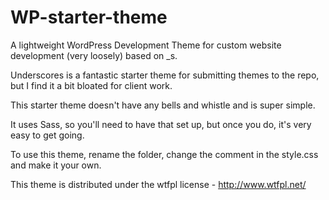WP-starter-theme
================

A lightweight WordPress Development Theme for custom website development (very loosely) based on _s.

Underscores is a fantastic starter theme for submitting themes to the repo, but I find it a bit bloated for client work. 

This starter theme doesn't have any bells and whistle and is super simple.

It uses Sass, so you'll need to have that set up, but once you do, it's very easy to get going.

To use this theme, rename the folder, change the comment in the style.css and make it your own.

This theme is distributed under the wtfpl license - http://www.wtfpl.net/




